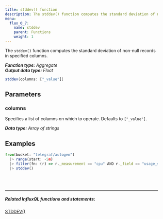 ```yaml
---
title: stddev() function
description: The stddev() function computes the standard deviation of non-null records in specified columns.
menu:
  flux_0_7:
    name: stddev
    parent: Functions
    weight: 1
---
```


The `stddev()` function computes the standard deviation of non-null records in specified columns.

_**Function type:** Aggregate_  
_**Output data type:** Float_

```js
stddev(columns: ["_value"])
```

## Parameters

### columns
Specifies a list of columns on which to operate.
Defaults to `["_value"]`.

_**Data type:** Array of strings_

## Examples
```js
from(bucket: "telegraf/autogen")
  |> range(start: -5m)
  |> filter(fn: (r) => r._measurement == "cpu" AND r._field == "usage_system")
  |> stddev()
```

<hr style="margin-top:4rem"/>

##### Related InfluxQL functions and statements:
[STDDEV()](/influxdb/latest/query_language/functions/#stddev)  
